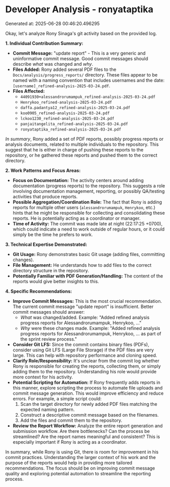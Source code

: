 # Developer Analysis - ronyataptika
Generated at: 2025-06-28 00:46:20.496295

Okay, let's analyze Rony Sinaga's git activity based on the provided log.

**1. Individual Contribution Summary:**

*   **Commit Message:** "update report" - This is a very generic and uninformative commit message.  Good commit messages should describe *what* was changed and *why*.
*   **Files Added:** Rony added several PDF files to the `Docs/analysis/progress_reports/` directory.  These files appear to be named with a naming convention that includes usernames and the date: `[username]_refined-analysis-2025-03-24.pdf`.
*   **Files Affected:**
    *   `44091930+alessandrorumampuk_refined-analysis-2025-03-24.pdf`
    *   `Henrykoo_refined-analysis-2025-03-24.pdf`
    *   `daffa.padantya12_refined-analysis-2025-03-24.pdf`
    *   `koo0905_refined-analysis-2025-03-24.pdf`
    *   `lckoo1230_refined-analysis-2025-03-24.pdf`
    *   `panjaitangelita_refined-analysis-2025-03-24.pdf`
    *   `ronyataptika_refined-analysis-2025-03-24.pdf`

*In summary*, Rony added a set of PDF reports, possibly progress reports or analysis documents, related to multiple individuals to the repository. This suggest that he is either in charge of pushing these reports to the repository, or he gathered these reports and pushed them to the correct directory.

**2. Work Patterns and Focus Areas:**

*   **Focus on Documentation:** The activity centers around adding documentation (progress reports) to the repository.  This suggests a role involving documentation management, reporting, or possibly QA/testing activities that produce reports.
*   **Possible Aggregation/Coordination Role:**  The fact that Rony is adding reports for multiple other users (`alessandrorumampuk`, `Henrykoo`, etc.) hints that he might be responsible for collecting and consolidating these reports. He is potentially acting as a coordinator or manager.
*   **Time of Activity:** The commit was made late at night (22:17:25 +0700), which could indicate a need to work outside of regular hours, or it could simply be the time he prefers to work.

**3. Technical Expertise Demonstrated:**

*   **Git Usage:** Rony demonstrates basic Git usage (adding files, committing changes).
*   **File Management:** He understands how to add files to the correct directory structure in the repository.
*   **Potentially Familiar with PDF Generation/Handling:**  The content of the reports would give better insights to this.

**4. Specific Recommendations:**

*   **Improve Commit Messages:**  This is the most crucial recommendation. The current commit message "update report" is insufficient.  Better commit messages should answer:
    *   *What* was changed/added.  Example: "Added refined analysis progress reports for Alessandrorumampuk, Henrykoo, ..."
    *   *Why* were these changes made.  Example: "Added refined analysis progress reports for Alessandrorumampuk, Henrykoo, ... as part of the sprint review process."
*   **Consider Git LFS:** Since the commit contains binary files (PDFs), consider using Git LFS (Large File Storage) if the PDF files are very large. This can help with repository performance and cloning speed.
*   **Clarify Role/Responsibility:** It's unclear from the commit log whether Rony is responsible for creating the reports, collecting them, or simply adding them to the repository. Understanding his role would provide more context for his activity.
*   **Potential Scripting for Automation:** If Rony frequently adds reports in this manner, explore scripting the process to automate file uploads and commit message generation.  This would improve efficiency and reduce errors.  For example, a simple script could:
    1.  Scan the target directory for newly added PDF files matching the expected naming pattern.
    2.  Construct a descriptive commit message based on the filenames.
    3.  Add the files and commit them to the repository.
*   **Review the Report Workflow:** Analyze the entire report generation and submission workflow.  Are there bottlenecks?  Can the process be streamlined? Are the report names meaningful and consistent?  This is especially important if Rony is acting as a coordinator.

In summary, while Rony is using Git, there is room for improvement in his commit practices. Understanding the larger context of his work and the purpose of the reports would help in providing more tailored recommendations.  The focus should be on improving commit message quality and exploring potential automation to streamline the reporting process.
